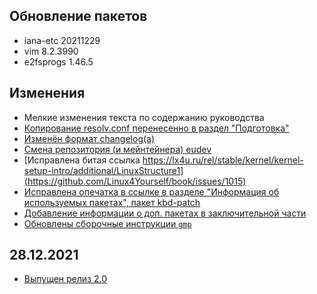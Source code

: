 <!-- ## Обновления пакетов
## Изменения
## Благодарности -->

<!--
 - при апдейтах лучше писать "сверху" списка, а не в алфавитном порядке
    - UPD. И писать дату обновления.
 - давать понятное описание того, что изменилось (или брать с issue)
 - новые записи добавлять наверх 
-->

## Обновление пакетов

- iana-etc 20211229
- vim 8.2.3990
- e2fsprogs 1.46.5

## Изменения

- Мелкие изменения текста по содержанию руководства
- [Копирование resolv.conf перенесенно в раздел "Подготовка"](https://github.com/Linux4Yourself/book/issues/933)
- [Изменён формат changelog(а)](https://github.com/Linux4Yourself/book/issues/963)
- [Cмена репозитория (и мейнтейнера) eudev](https://github.com/Linux4Yourself/book/issues/981)
- [Исправлена битая ссылка https://lx4u.ru/rel/stable/kernel/kernel-setup-intro/additional/LinuxStructure1](https://github.com/Linux4Yourself/book/issues/1015)
- [Исправлена опечатка в ссылке в разделе "Информация об используемых пакетах", пакет kbd-patch](https://github.com/Linux4Yourself/book/issues/1016)
- [Добавление информации о доп. пакетах в заключительной части](https://github.com/Linux4Yourself/book/issues/1014)
- [Обновлены сборочные инструкции `gmp`](https://github.com/Linux4Yourself/book/pull/1018)


## 28.12.2021

- [Выпущен релиз 2.0](https://lx4u.ru/rel/2.0/)

